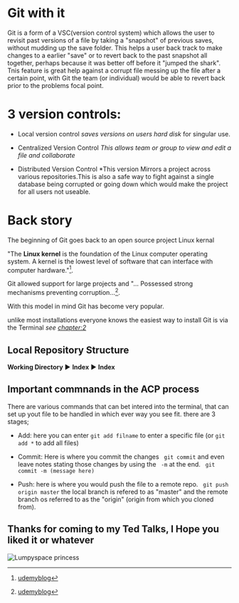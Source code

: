 # Git with it
Git is a form of a VSC(version control system) which allows the user to revisit past versions of a file by taking a "snapshot" of previous saves, without mudding up the save folder. This helps a user back track to make changes to a earlier "save" or to revert back to the past snapshot all together, perhaps because it was better off before it "jumped the shark". Tnis feature is great help against a corrupt file messing up the file after a certain point, with Git the team (or individual) would be able to revert back prior to the problems focal point.

# 3 version controls:

- Local version control *saves versions on users hard disk* for singular use.

- Centralized Version Control *This allows team or group to view and edit a file and collaborate*

- Distributed Version Control *This version Mirrors a project across various repositories.This is also a safe way to fight against a single database being corrupted or going down which would make the project for all users not useable.


# Back story
The beginning of Git goes back to an open source project Linux kernal

 "The **Linux kernel** is the foundation of the Linux computer operating system. A kernel is the lowest level of software that can interface with computer hardware."[^1].
 
  Git allowed support for large projects and "... Possessed strong  mechanisms preventing corruption...[^2]. 
  
  With this model in mind Git has become very popular.


unlike most installations everyone knows the easiest way to install Git is via the Terminal *see [chapter:2](class2.md)*

## Local Repository Structure

**Working Directory** :arrow_forward: **Index** :arrow_forward: **Index**


## Important commnands in the ACP process

There are various commands that can bet intered into the terminal, that can set up yout file to be handled in which ever way you see fit. there are 3 stages;
- Add: here you can enter ``git add filname`` to enter a specific file (or ``git add *`` to add all files)

- Commit: Here is where you commit the changes `` git commit`` and even leave notes stating those changes by using the `` -m`` at the end. `` git commit -m (message here)``

- Push: here is where you would push the file to a remote repo. `` git push origin master``
 the local branch is refered to as "master" and the remote branch os referred to as the "origin" (origin from which you cloned from). 
[^1]: [udemyblog](https://blog.udemy.com/git-tutorial-a-comprehensive-guide)
[^2]: [udemyblog](https://blog.udemy.com/git-tutorial-a-comprehensive-guide)
  
## Thanks for coming to my Ted Talks, I Hope you liked it or whatever

![Lumpyspace princess](https://external-content.duckduckgo.com/iu/?u=https%3A%2F%2Ftse2.mm.bing.net%2Fth%3Fid%3DOIP.6PAncSKEhn0tqzgPGxRY1AAAAA%26pid%3DApi&f=1)

